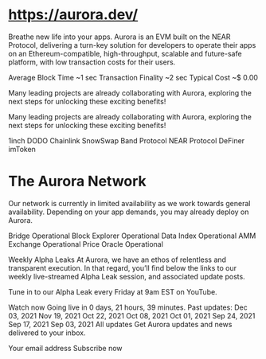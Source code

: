 # https://aurora.dev/

Breathe new life into your apps.
Aurora is an EVM built on the NEAR Protocol, delivering a turn-key solution for developers to operate their apps on an Ethereum-compatible, high-throughput, scalable and future-safe platform, with low transaction costs for their users.

Average Block Time
~1 sec
Transaction Finality
~2 sec
Typical Cost
~$ 0.00


Many leading projects are already collaborating with Aurora, exploring the next steps for unlocking these exciting benefits!



Many leading projects are already collaborating with Aurora, exploring the next steps for unlocking these exciting benefits!

1inch
DODO
Chainlink
SnowSwap
Band Protocol
NEAR Protocol
DeFiner
imToken

# The Aurora Network

Our network is currently in limited availability as we work towards general availability. Depending on your app demands, you may already deploy on Aurora.


Bridge
Operational
Block Explorer
Operational
Data Index
Operational
AMM Exchange
Operational
Price Oracle
Operational

Weekly Alpha Leaks
At Aurora, we have an ethos of relentless and transparent execution. In that regard, you’ll find below the links to our weekly live-streamed Alpha Leak session, and associated update posts.


Tune in to our Alpha Leak every Friday at 9am EST on YouTube.

Watch now
Going live in 0 days, 21 hours, 39 minutes.
Past updates:
Dec 03, 2021
Nov 19, 2021
Oct 22, 2021
Oct 08, 2021
Oct 01, 2021
Sep 24, 2021
Sep 17, 2021
Sep 03, 2021
All updates
Get Aurora updates and news delivered to your inbox.

Your email address
Subscribe now




